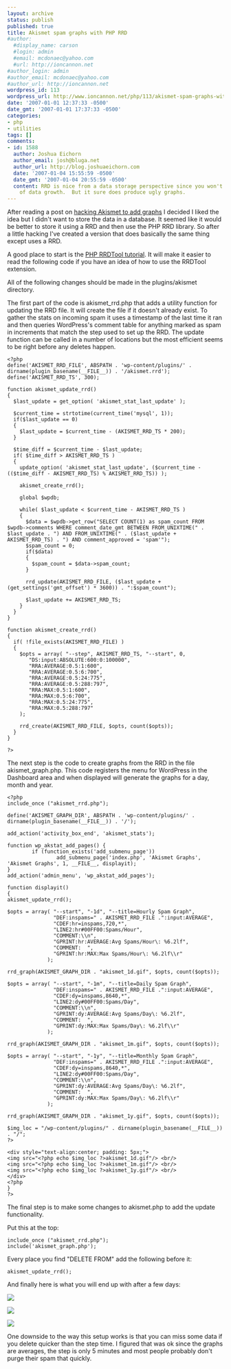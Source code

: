 ```yaml
---
layout: archive
status: publish
published: true
title: Akismet spam graphs with PHP RRD
#author:
  #display_name: carson
  #login: admin
  #email: mcdonaec@yahoo.com
  #url: http://ioncannon.net
#author_login: admin
#author_email: mcdonaec@yahoo.com
#author_url: http://ioncannon.net
wordpress_id: 113
wordpress_url: http://www.ioncannon.net/php/113/akismet-spam-graphs-with-php-rrd/
date: '2007-01-01 12:37:33 -0500'
date_gmt: '2007-01-01 17:37:33 -0500'
categories:
- php
- utilities
tags: []
comments:
- id: 1588
  author: Joshua Eichorn
  author_email: josh@bluga.net
  author_url: http://blog.joshuaeichorn.com
  date: '2007-01-04 15:55:59 -0500'
  date_gmt: '2007-01-04 20:55:59 -0500'
  content: RRD is nice from a data storage perspective since you won't have a lot
    of data growth.  But it sure does produce ugly graphs.
---
```

After reading a post on <a href="http://blog.joshuaeichorn.com/archives/2006/12/21/more-spam-fun/">hacking Akismet to add graphs</a> I decided I liked the idea but I didn't want to store the data in a database. It seemed like it would be better to store it using a RRD and then use the PHP RRD library. So after a little hacking I've created a version that does basically the same thing except uses a RRD.


A good place to start is the <a href="http://www.ioncannon.net/system-administration/59/php-rrdtool-tutorial/">PHP RRDTool tutorial</a>. It will make it easier to read the following code if you have an idea of how to use the RRDTool extension.

All of the following changes should be made in the plugins/akismet directory.

The first part of the code is akismet_rrd.php that adds a utility function for updating the RRD file. It will create the file if it doesn't already exist. To gather the stats on incoming spam it uses a timestamp of the last time it ran and then queries WordPress's comment table for anything marked as spam in increments that match the step used to set up the RRD. The update function can be called in a number of locations but the most efficient seems to be right before any deletes happen.

```
<?php
define('AKISMET_RRD_FILE', ABSPATH . 'wp-content/plugins/' . dirname(plugin_basename(__FILE__)) . '/akismet.rrd');
define('AKISMET_RRD_TS', 300);

function akismet_update_rrd()
{
  $last_update = get_option( 'akismet_stat_last_update' );

  $current_time = strtotime(current_time('mysql', 1));
  if($last_update == 0)
  {
    $last_update = $current_time - (AKISMET_RRD_TS * 200);
  }

  $time_diff = $current_time - $last_update;
  if( $time_diff > AKISMET_RRD_TS )
  {
    update_option( 'akismet_stat_last_update', ($current_time - (($time_diff - AKISMET_RRD_TS) % AKISMET_RRD_TS)) );

    akismet_create_rrd();

    global $wpdb;

    while( $last_update < $current_time - AKISMET_RRD_TS )
    {
      $data = $wpdb->get_row("SELECT COUNT(1) as spam_count FROM $wpdb->comments WHERE comment_date_gmt BETWEEN FROM_UNIXTIME(" . $last_update . ") AND FROM_UNIXTIME(" . ($last_update + AKISMET_RRD_TS) . ") AND comment_approved = 'spam'");
      $spam_count = 0;
      if($data)
      {
        $spam_count = $data->spam_count;
      }

      rrd_update(AKISMET_RRD_FILE, ($last_update + (get_settings('gmt_offset') * 3600)) . ":$spam_count");

      $last_update += AKISMET_RRD_TS;
    }
  }
}

function akismet_create_rrd()
{
  if( !file_exists(AKISMET_RRD_FILE) )
  {
    $opts = array( "--step", AKISMET_RRD_TS, "--start", 0,
       "DS:input:ABSOLUTE:600:0:100000",
       "RRA:AVERAGE:0.5:1:600",
       "RRA:AVERAGE:0.5:6:700",
       "RRA:AVERAGE:0.5:24:775",
       "RRA:AVERAGE:0.5:288:797",
       "RRA:MAX:0.5:1:600",
       "RRA:MAX:0.5:6:700",
       "RRA:MAX:0.5:24:775",
       "RRA:MAX:0.5:288:797"
    );

    rrd_create(AKISMET_RRD_FILE, $opts, count($opts));
  }
}

?>
```
The next step is the code to create graphs from the RRD in the file akismet_graph.php. This code registers the menu for WordPress in the Dashboard area and when displayed will generate the graphs for a day, month and year.

```
<?php
include_once ("akismet_rrd.php");

define('AKISMET_GRAPH_DIR', ABSPATH . 'wp-content/plugins/' . dirname(plugin_basename(__FILE__)) . '/');

add_action('activity_box_end', 'akismet_stats');

function wp_akstat_add_pages() {
        if (function_exists('add_submenu_page'))
                add_submenu_page('index.php', 'Akismet Graphs', 'Akismet Graphs', 1, __FILE__, displayit);
}
add_action('admin_menu', 'wp_akstat_add_pages');

function displayit()
{
akismet_update_rrd();

$opts = array( "--start", "-1d", "--title=Hourly Spam Graph",
               "DEF:inspams=" . AKISMET_RRD_FILE .":input:AVERAGE",
               "CDEF:hr=inspams,720,*",
               "LINE2:hr#00FF00:Spams/Hour",
               "COMMENT:\\n",
               "GPRINT:hr:AVERAGE:Avg Spams/Hour\: %6.2lf",
               "COMMENT:  ",
               "GPRINT:hr:MAX:Max Spams/Hour\: %6.2lf\\r"
             );

rrd_graph(AKISMET_GRAPH_DIR . "akismet_1d.gif", $opts, count($opts));

$opts = array( "--start", "-1m", "--title=Daily Spam Graph",
               "DEF:inspams=" . AKISMET_RRD_FILE .":input:AVERAGE",
               "CDEF:dy=inspams,8640,*",
               "LINE2:dy#00FF00:Spams/Day",
               "COMMENT:\\n",
               "GPRINT:dy:AVERAGE:Avg Spams/Day\: %6.2lf",
               "COMMENT:  ",
               "GPRINT:dy:MAX:Max Spams/Day\: %6.2lf\\r"
             );

rrd_graph(AKISMET_GRAPH_DIR . "akismet_1m.gif", $opts, count($opts));

$opts = array( "--start", "-1y", "--title=Monthly Spam Graph",
               "DEF:inspams=" . AKISMET_RRD_FILE .":input:AVERAGE",
               "CDEF:dy=inspams,8640,*",
               "LINE2:dy#00FF00:Spams/Day",
               "COMMENT:\\n",
               "GPRINT:dy:AVERAGE:Avg Spams/Day\: %6.2lf",
               "COMMENT:  ",
               "GPRINT:dy:MAX:Max Spams/Day\: %6.2lf\\r"
             );

rrd_graph(AKISMET_GRAPH_DIR . "akismet_1y.gif", $opts, count($opts));

$img_loc = "/wp-content/plugins/" . dirname(plugin_basename(__FILE__)) . "/";
?>

<div style="text-align:center; padding: 5px;">
<img src="<?php echo $img_loc ?>akismet_1d.gif"/> <br/>
<img src="<?php echo $img_loc ?>akismet_1m.gif"/> <br/>
<img src="<?php echo $img_loc ?>akismet_1y.gif"/> <br/>
</div>
<?php
}
?>
```
The final step is to make some changes to akismet.php to add the update functionality.

Put this at the top:

```
include_once ("akismet_rrd.php");
include('akismet_graph.php');
```

Every place you find "DELETE FROM" add the following before it:

```
akismet_update_rrd();
```

And finally here is what you will end up with after a few days:

<img src="/examples/akismet-graph/akismet_1d.gif"/> <br/>

<img src="/examples/akismet-graph/akismet_1m.gif"/> <br/>

<img src="/examples/akismet-graph/akismet_1y.gif"/> <br/>

One downside to the way this setup works is that you can miss some data if you delete quicker than the step time. I figured that was ok since the graphs are averages, the step is only 5 minutes and most people probably don't purge their spam that quickly.



